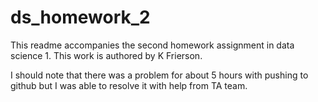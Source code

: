 # ds_homework_2

This readme accompanies the second homework assignment in data science 1. This work is authored by K Frierson. 


I should note that there was a problem for about 5 hours with pushing to github but I was able to resolve it with help from TA team. 